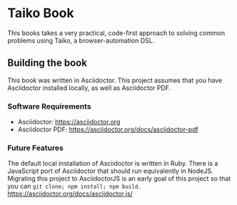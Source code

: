 # Taiko Book

This books takes a very practical, code-first approach to solving common problems using Taiko, a browser-automation DSL.


## Building the book
This book was written in Asciidoctor. This project assumes that you have Asciidoctor installed locally, as well as Asciidoctor PDF.

### Software Requirements
* Asciidoctor: https://asciidoctor.org
* Asciidoctor PDF: https://asciidoctor.org/docs/asciidoctor-pdf

### Future Features
The default local installation of Asciidoctor is written in Ruby. There is a JavaScript port of Asciidoctor that should run equivalently in NodeJS. Migrating this project to AsciidoctorJS is an early goal of this project so that you can `git clone; npm install; npm build`. https://asciidoctor.org/docs/asciidoctor.js/

